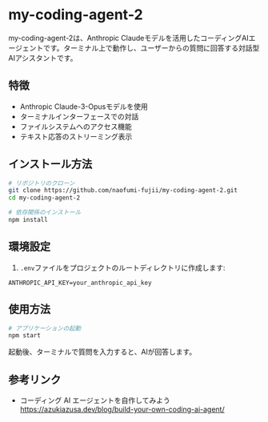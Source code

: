 # my-coding-agent-2

my-coding-agent-2は、Anthropic Claudeモデルを活用したコーディングAIエージェントです。ターミナル上で動作し、ユーザーからの質問に回答する対話型AIアシスタントです。

## 特徴

- Anthropic Claude-3-Opusモデルを使用
- ターミナルインターフェースでの対話
- ファイルシステムへのアクセス機能
- テキスト応答のストリーミング表示

## インストール方法

```bash
# リポジトリのクローン
git clone https://github.com/naofumi-fujii/my-coding-agent-2.git
cd my-coding-agent-2

# 依存関係のインストール
npm install
```

## 環境設定

1. `.env`ファイルをプロジェクトのルートディレクトリに作成します:

```env
ANTHROPIC_API_KEY=your_anthropic_api_key
```

## 使用方法

```bash
# アプリケーションの起動
npm start
```

起動後、ターミナルで質問を入力すると、AIが回答します。

## 参考リンク

- コーディング AI エージェントを自作してみよう https://azukiazusa.dev/blog/build-your-own-coding-ai-agent/
